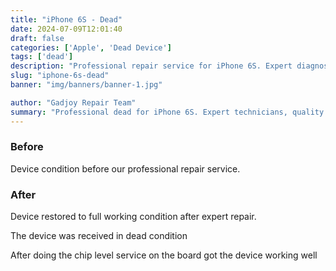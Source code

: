 ```yaml
---
title: "iPhone 6S - Dead"
date: 2024-07-09T12:01:40
draft: false
categories: ['Apple', 'Dead Device']
tags: ['dead']
description: "Professional repair service for iPhone 6S. Expert diagnosis and quality repairs in Bangalore."
slug: "iphone-6s-dead"
banner: "img/banners/banner-1.jpg"

author: "Gadjoy Repair Team"
summary: "Professional dead for iPhone 6S. Expert technicians, quality parts, warranty included."
---
```


### Before

Device condition before our professional repair service.

### After

Device restored to full working condition after expert repair.

The device was received in dead condition

After doing the chip level service on the board got the device working well